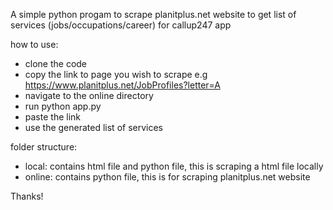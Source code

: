 A simple python progam to scrape planitplus.net website to get list of services (jobs/occupations/career) for callup247 app

how to use:

- clone the code
- copy the link to page you wish to scrape e.g https://www.planitplus.net/JobProfiles?letter=A
- navigate to the online directory
- run python app.py
- paste the link
- use the generated list of services

folder structure:

- local:
  contains html file and python file, this is scraping a html file locally
- online:
  contains python file, this is for scraping planitplus.net website

Thanks!
